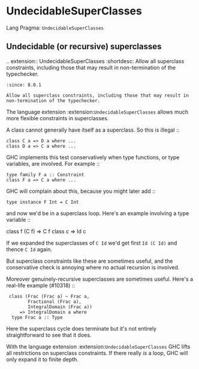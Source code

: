 # UndecidableSuperClasses

Lang Pragma: `UndecidableSuperClasses`

Undecidable (or recursive) superclasses
---------------------------------------

.. extension:: UndecidableSuperClasses
    :shortdesc: Allow all superclass constraints, including those that may
        result in non-termination of the typechecker.

    :since: 8.0.1

    Allow all superclass constraints, including those that may result in
    non-termination of the typechecker.

The language extension :extension:`UndecidableSuperClasses` allows much more flexible
constraints in superclasses.

A class cannot generally have itself as a superclass. So this is illegal ::

    class C a => D a where ...
    class D a => C a where ...

GHC implements this test conservatively when type functions, or type variables,
are involved. For example ::

    type family F a :: Constraint
    class F a => C a where ...

GHC will complain about this, because you might later add ::

    type instance F Int = C Int

and now we'd be in a superclass loop.  Here's an example involving a type variable ::

   class f (C f) => C f
   class c       => Id c

If we expanded the superclasses of ``C Id`` we'd get first ``Id (C Id)`` and
thence ``C Id`` again.

But superclass constraints like these are sometimes useful, and the conservative
check is annoying where no actual recursion is involved.

Moreover genuinely-recursive superclasses are sometimes useful. Here's a real-life
example (#10318) ::

     class (Frac (Frac a) ~ Frac a,
            Fractional (Frac a),
            IntegralDomain (Frac a))
         => IntegralDomain a where
      type Frac a :: Type

Here the superclass cycle does terminate but it's not entirely straightforward
to see that it does.

With the language extension :extension:`UndecidableSuperClasses` GHC lifts all restrictions
on superclass constraints. If there really *is* a loop, GHC will only
expand it to finite depth.
